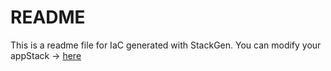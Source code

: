 # README
This is a readme file for IaC generated with StackGen.
You can modify your appStack -> [here](http://main.dev.stackgen.com/appstacks/51722f23-5e98-40a5-b0fa-e31fbbb571f0)
